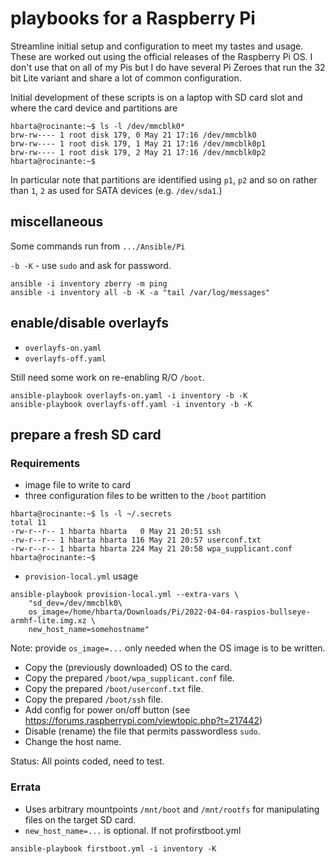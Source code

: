 # playbooks for a Raspberry Pi

Streamline initial setup and configuration to meet my tastes and usage. These are worked out using the official releases of the Raspberry Pi OS. I don't use that on all of my Pis but I do have several Pi Zeroes that run the 32 bit Lite variant and share a lot of common configuration.

Initial development of these scripts is on a laptop with SD card slot and where the card device and partitions are

```text
hbarta@rocinante:~$ ls -l /dev/mmcblk0*
brw-rw---- 1 root disk 179, 0 May 21 17:16 /dev/mmcblk0
brw-rw---- 1 root disk 179, 1 May 21 17:16 /dev/mmcblk0p1
brw-rw---- 1 root disk 179, 2 May 21 17:16 /dev/mmcblk0p2
hbarta@rocinante:~$
```

In particular note that partitions are identified using `p1`, `p2` and so on rather than `1`, `2` as used for SATA devices (e.g. `/dev/sda1`.)

## miscellaneous

Some commands run from `.../Ansible/Pi`

`-b -K` - use `sudo` and ask for password.

```text
ansible -i inventory zberry -m ping
ansible -i inventory all -b -K -a "tail /var/log/messages"
```

## enable/disable overlayfs

* `overlayfs-on.yaml`
* `overlayfs-off.yaml`

Still need some work on re-enabling R/O `/boot`.

```text
ansible-playbook overlayfs-on.yaml -i inventory -b -K
ansible-playbook overlayfs-off.yaml -i inventory -b -K
```

## prepare a fresh SD card

### Requirements

* image file to write to card
* three configuration files to be written to the `/boot` partition

```text
hbarta@rocinante:~$ ls -l ~/.secrets
total 11
-rw-r--r-- 1 hbarta hbarta   0 May 21 20:51 ssh
-rw-r--r-- 1 hbarta hbarta 116 May 21 20:57 userconf.txt
-rw-r--r-- 1 hbarta hbarta 224 May 21 20:58 wpa_supplicant.conf
hbarta@rocinante:~$ 
```

* `provision-local.yml` usage

```text
ansible-playbook provision-local.yml --extra-vars \
    "sd_dev=/dev/mmcblk0\
    os_image=/home/hbarta/Downloads/Pi/2022-04-04-raspios-bullseye-armhf-lite.img.xz \
    new_host_name=somehostname"
```

Note: provide `os_image=...` only needed when the OS image is to be written.

* Copy the (previously downloaded) OS to the card.
* Copy the prepared `/boot/wpa_supplicant.conf` file.
* Copy the prepared `/boot/userconf.txt` file.
* Copy the prepared `/boot/ssh` file.
* Add config for power on/off button (see <https://forums.raspberrypi.com/viewtopic.php?t=217442>)
* Disable (rename) the file that permits passwordless `sudo`.
* Change the host name.

Status: All points coded, need to test.

### Errata

* Uses arbitrary mountpoints `/mnt/boot` and `/mnt/rootfs` for manipulating files on the target SD card.
* `new_host_name=...` is optional. If not profirstboot.yml
```text
ansible-playbook firstboot.yml -i inventory -K
```
